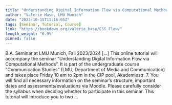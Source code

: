 ```yaml
---
title: "Understanding Digital Information Flow via Computational Methods"
author: "Valerie Hase, LMU Munich"
date: "2023-10-15T11:16:05Z"
tags: [Seminar, Tutorial, Course]
link: "https://bookdown.org/valerie_hase/CSS_Flow/"
length_weight: "6.9%"
pinned: false
---
```


B.A. Seminar at LMU Munich, Fall 2023/2024 [...] This online tutorial will accompany the seminar “Understanding Digital Information Flow via Computational Methods”. It is part of the undergraduate course “Communication Studies” (LMU, Department of Media and Communication) and takes place Friday 10 am to 2pm in the CIP pool, Akademiestr. 7. You will find all necessary information on the seminar’s structure, important dates and assessments/evaluations via Moodle. Please carefully consider the syllabus when deciding whether to participate in this seminar. This tutorial will introduce you to two ...
